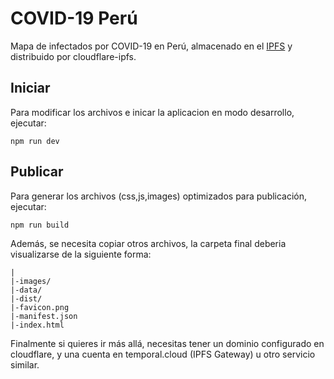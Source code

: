 # COVID-19 Perú

Mapa de infectados por COVID-19 en Perú, almacenado en el [IPFS](https://ipfs.io/) y distribuido por cloudflare-ipfs.

## Iniciar
Para modificar los archivos e inicar la aplicacion en modo desarrollo, ejecutar:

```
npm run dev
```

## Publicar
Para generar los archivos (css,js,images) optimizados para publicación, ejecutar:

```
npm run build
```

Además, se necesita copiar otros archivos, la carpeta final deberia visualizarse de
la siguiente forma:

```
|
|-images/
|-data/
|-dist/
|-favicon.png
|-manifest.json
|-index.html
```

Finalmente si quieres ir más allá, necesitas tener un dominio configurado en cloudflare,
y una cuenta en temporal.cloud (IPFS Gateway) u otro servicio similar.